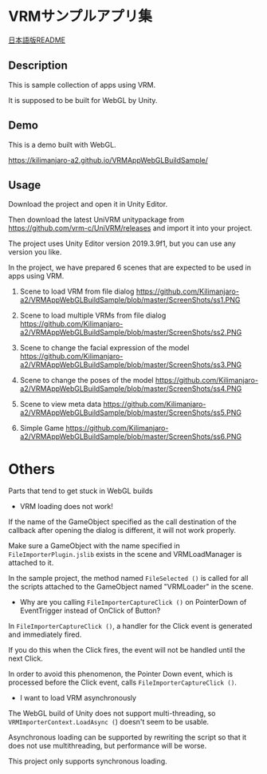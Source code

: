 # VRMサンプルアプリ集


[日本語版README](https://github.com/Kilimanjaro-a2/VRMAppWebGLBuildSample/blob/master/README.md)

## Description

This is sample collection of apps using VRM.

It is supposed to be built for WebGL by Unity.

## Demo
This is a demo built with WebGL.

https://kilimanjaro-a2.github.io/VRMAppWebGLBuildSample/

## Usage

Download the project and open it in Unity Editor.

Then download the latest UniVRM unitypackage from https://github.com/vrm-c/UniVRM/releases and import it into your project.

The project uses Unity Editor version 2019.3.9f1, but you can use any version you like.


In the project, we have prepared 6 scenes that are expected to be used in apps using VRM.

1. Scene to load VRM from file dialog
https://github.com/Kilimanjaro-a2/VRMAppWebGLBuildSample/blob/master/ScreenShots/ss1.PNG

2. Scene to load multiple VRMs from file dialog
https://github.com/Kilimanjaro-a2/VRMAppWebGLBuildSample/blob/master/ScreenShots/ss2.PNG

3. Scene to change the facial expression of the model
https://github.com/Kilimanjaro-a2/VRMAppWebGLBuildSample/blob/master/ScreenShots/ss3.PNG

4. Scene to change the poses of the model
https://github.com/Kilimanjaro-a2/VRMAppWebGLBuildSample/blob/master/ScreenShots/ss4.PNG

5. Scene to view meta data
https://github.com/Kilimanjaro-a2/VRMAppWebGLBuildSample/blob/master/ScreenShots/ss5.PNG

6. Simple Game
https://github.com/Kilimanjaro-a2/VRMAppWebGLBuildSample/blob/master/ScreenShots/ss6.PNG

# Others

Parts that tend to get stuck in WebGL builds

- VRM loading does not work!


If the name of the GameObject specified as the call destination of the callback after opening the dialog is different, it will not work properly.

Make sure a GameObject with the name specified in `FileImporterPlugin.jslib` exists in the scene and VRMLoadManager is attached to it.


In the sample project, the method named `FileSelected ()` is called for all the scripts attached to the GameObject named "VRMLoader" in the scene.

- Why are you calling `FileImporterCaptureClick ()` on PointerDown of EventTrigger instead of OnClick of Button?

In `FileImporterCaptureClick ()`, a handler for the Click event is generated and immediately fired.

If you do this when the Click fires, the event will not be handled until the next Click.

In order to avoid this phenomenon, the Pointer Down event, which is processed before the Click event, calls `FileImporterCaptureClick ()`.


- I want to load VRM asynchronously

The WebGL build of Unity does not support multi-threading, so
`VRMImporterContext.LoadAsync (`) doesn't seem to be usable.


Asynchronous loading can be supported by rewriting the script so that it does not use multithreading, but performance will be worse.


This project only supports synchronous loading.